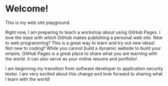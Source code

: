 # Welcome!

This is my web site playground.

Right now, I am preparing to teach a workshop about using GitHub Pages. I love the ease with which GitHub makes publishing a personal web site. New to web programming? This is a great way to learn and try out new ideas! Not new to coding? While you cannot build a dynamic website to build your empire, GitHub Pages is a great place to share what you are learning with the world. It can also serve as your online resume and portfolio!

I am beginning my transition from software developer to application security tester. I am very excited about this change and look forward to sharing what I learn with the world!
